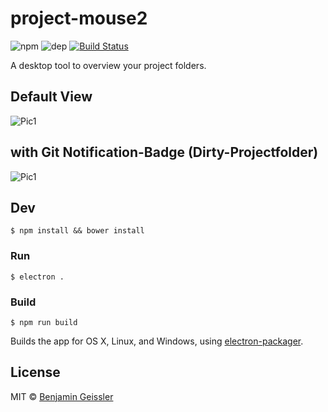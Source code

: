 # project-mouse2
![npm](https://badge.fury.io/js/project-mouse2.svg)
![dep](https://david-dm.org/geisslercom/project-mouse2.svg)
[![Build Status](https://travis-ci.org/geisslercom/project-mouse2.svg?branch=master)](https://travis-ci.org/geisslercom/project-mouse2)


A desktop tool to overview your project folders.

## Default View
![Pic1](http://i.imgur.com/hNUtMOD.png)

## with Git Notification-Badge (Dirty-Projectfolder)
![Pic1](http://i.imgur.com/QgDWEI7.png)

## Dev

```
$ npm install && bower install
```

### Run

```
$ electron .
```

### Build

```
$ npm run build
```

Builds the app for OS X, Linux, and Windows, using [electron-packager](https://github.com/maxogden/electron-packager).


## License

MIT © [Benjamin Geissler](http://geissler-com.de)
